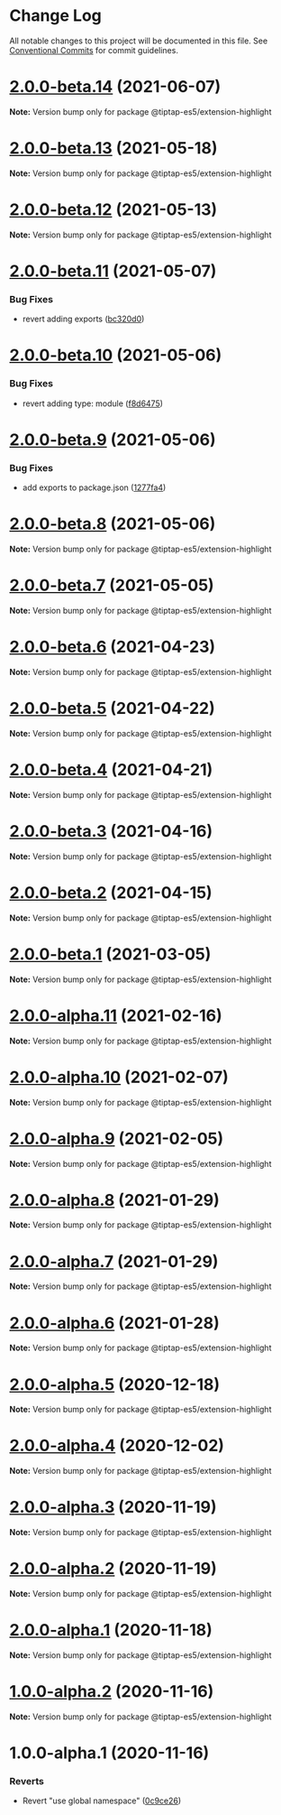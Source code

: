 # Change Log

All notable changes to this project will be documented in this file.
See [Conventional Commits](https://conventionalcommits.org) for commit guidelines.

# [2.0.0-beta.14](https://github.com/ueberdosis/tiptap/compare/@tiptap-es5/extension-highlight@2.0.0-beta.13...@tiptap-es5/extension-highlight@2.0.0-beta.14) (2021-06-07)

**Note:** Version bump only for package @tiptap-es5/extension-highlight

# [2.0.0-beta.13](https://github.com/ueberdosis/tiptap/compare/@tiptap-es5/extension-highlight@2.0.0-beta.12...@tiptap-es5/extension-highlight@2.0.0-beta.13) (2021-05-18)

**Note:** Version bump only for package @tiptap-es5/extension-highlight

# [2.0.0-beta.12](https://github.com/ueberdosis/tiptap/compare/@tiptap-es5/extension-highlight@2.0.0-beta.11...@tiptap-es5/extension-highlight@2.0.0-beta.12) (2021-05-13)

**Note:** Version bump only for package @tiptap-es5/extension-highlight

# [2.0.0-beta.11](https://github.com/ueberdosis/tiptap/compare/@tiptap-es5/extension-highlight@2.0.0-beta.10...@tiptap-es5/extension-highlight@2.0.0-beta.11) (2021-05-07)

### Bug Fixes

- revert adding exports ([bc320d0](https://github.com/ueberdosis/tiptap/commit/bc320d0b4b80b0e37a7e47a56e0f6daec6e65d98))

# [2.0.0-beta.10](https://github.com/ueberdosis/tiptap/compare/@tiptap-es5/extension-highlight@2.0.0-beta.9...@tiptap-es5/extension-highlight@2.0.0-beta.10) (2021-05-06)

### Bug Fixes

- revert adding type: module ([f8d6475](https://github.com/ueberdosis/tiptap/commit/f8d6475e2151faea6f96baecdd6bd75880d50d2c))

# [2.0.0-beta.9](https://github.com/ueberdosis/tiptap/compare/@tiptap-es5/extension-highlight@2.0.0-beta.8...@tiptap-es5/extension-highlight@2.0.0-beta.9) (2021-05-06)

### Bug Fixes

- add exports to package.json ([1277fa4](https://github.com/ueberdosis/tiptap/commit/1277fa47151e9c039508cdb219bdd0ffe647f4ee))

# [2.0.0-beta.8](https://github.com/ueberdosis/tiptap/compare/@tiptap-es5/extension-highlight@2.0.0-beta.7...@tiptap-es5/extension-highlight@2.0.0-beta.8) (2021-05-06)

**Note:** Version bump only for package @tiptap-es5/extension-highlight

# [2.0.0-beta.7](https://github.com/ueberdosis/tiptap/compare/@tiptap-es5/extension-highlight@2.0.0-beta.6...@tiptap-es5/extension-highlight@2.0.0-beta.7) (2021-05-05)

**Note:** Version bump only for package @tiptap-es5/extension-highlight

# [2.0.0-beta.6](https://github.com/ueberdosis/tiptap/compare/@tiptap-es5/extension-highlight@2.0.0-beta.5...@tiptap-es5/extension-highlight@2.0.0-beta.6) (2021-04-23)

**Note:** Version bump only for package @tiptap-es5/extension-highlight

# [2.0.0-beta.5](https://github.com/ueberdosis/tiptap/compare/@tiptap-es5/extension-highlight@2.0.0-beta.4...@tiptap-es5/extension-highlight@2.0.0-beta.5) (2021-04-22)

**Note:** Version bump only for package @tiptap-es5/extension-highlight

# [2.0.0-beta.4](https://github.com/ueberdosis/tiptap/compare/@tiptap-es5/extension-highlight@2.0.0-beta.3...@tiptap-es5/extension-highlight@2.0.0-beta.4) (2021-04-21)

**Note:** Version bump only for package @tiptap-es5/extension-highlight

# [2.0.0-beta.3](https://github.com/ueberdosis/tiptap/compare/@tiptap-es5/extension-highlight@2.0.0-beta.2...@tiptap-es5/extension-highlight@2.0.0-beta.3) (2021-04-16)

**Note:** Version bump only for package @tiptap-es5/extension-highlight

# [2.0.0-beta.2](https://github.com/ueberdosis/tiptap/compare/@tiptap-es5/extension-highlight@2.0.0-beta.1...@tiptap-es5/extension-highlight@2.0.0-beta.2) (2021-04-15)

**Note:** Version bump only for package @tiptap-es5/extension-highlight

# [2.0.0-beta.1](https://github.com/ueberdosis/tiptap/compare/@tiptap-es5/extension-highlight@2.0.0-alpha.11...@tiptap-es5/extension-highlight@2.0.0-beta.1) (2021-03-05)

**Note:** Version bump only for package @tiptap-es5/extension-highlight

# [2.0.0-alpha.11](https://github.com/ueberdosis/tiptap/compare/@tiptap-es5/extension-highlight@2.0.0-alpha.10...@tiptap-es5/extension-highlight@2.0.0-alpha.11) (2021-02-16)

**Note:** Version bump only for package @tiptap-es5/extension-highlight

# [2.0.0-alpha.10](https://github.com/ueberdosis/tiptap/compare/@tiptap-es5/extension-highlight@2.0.0-alpha.9...@tiptap-es5/extension-highlight@2.0.0-alpha.10) (2021-02-07)

**Note:** Version bump only for package @tiptap-es5/extension-highlight

# [2.0.0-alpha.9](https://github.com/ueberdosis/tiptap/compare/@tiptap-es5/extension-highlight@2.0.0-alpha.8...@tiptap-es5/extension-highlight@2.0.0-alpha.9) (2021-02-05)

**Note:** Version bump only for package @tiptap-es5/extension-highlight

# [2.0.0-alpha.8](https://github.com/ueberdosis/tiptap/compare/@tiptap-es5/extension-highlight@2.0.0-alpha.7...@tiptap-es5/extension-highlight@2.0.0-alpha.8) (2021-01-29)

**Note:** Version bump only for package @tiptap-es5/extension-highlight

# [2.0.0-alpha.7](https://github.com/ueberdosis/tiptap/compare/@tiptap-es5/extension-highlight@2.0.0-alpha.6...@tiptap-es5/extension-highlight@2.0.0-alpha.7) (2021-01-29)

**Note:** Version bump only for package @tiptap-es5/extension-highlight

# [2.0.0-alpha.6](https://github.com/ueberdosis/tiptap/compare/@tiptap-es5/extension-highlight@2.0.0-alpha.5...@tiptap-es5/extension-highlight@2.0.0-alpha.6) (2021-01-28)

**Note:** Version bump only for package @tiptap-es5/extension-highlight

# [2.0.0-alpha.5](https://github.com/ueberdosis/tiptap/compare/@tiptap-es5/extension-highlight@2.0.0-alpha.4...@tiptap-es5/extension-highlight@2.0.0-alpha.5) (2020-12-18)

**Note:** Version bump only for package @tiptap-es5/extension-highlight

# [2.0.0-alpha.4](https://github.com/ueberdosis/tiptap/compare/@tiptap-es5/extension-highlight@2.0.0-alpha.3...@tiptap-es5/extension-highlight@2.0.0-alpha.4) (2020-12-02)

**Note:** Version bump only for package @tiptap-es5/extension-highlight

# [2.0.0-alpha.3](https://github.com/ueberdosis/tiptap/compare/@tiptap-es5/extension-highlight@2.0.0-alpha.2...@tiptap-es5/extension-highlight@2.0.0-alpha.3) (2020-11-19)

**Note:** Version bump only for package @tiptap-es5/extension-highlight

# [2.0.0-alpha.2](https://github.com/ueberdosis/tiptap/compare/@tiptap-es5/extension-highlight@2.0.0-alpha.1...@tiptap-es5/extension-highlight@2.0.0-alpha.2) (2020-11-19)

**Note:** Version bump only for package @tiptap-es5/extension-highlight

# [2.0.0-alpha.1](https://github.com/ueberdosis/tiptap/compare/@tiptap-es5/extension-highlight@1.0.0-alpha.2...@tiptap-es5/extension-highlight@2.0.0-alpha.1) (2020-11-18)

**Note:** Version bump only for package @tiptap-es5/extension-highlight

# [1.0.0-alpha.2](https://github.com/ueberdosis/tiptap/compare/@tiptap-es5/extension-highlight@1.0.0-alpha.1...@tiptap-es5/extension-highlight@1.0.0-alpha.2) (2020-11-16)

**Note:** Version bump only for package @tiptap-es5/extension-highlight

# 1.0.0-alpha.1 (2020-11-16)

### Reverts

- Revert "use global namespace" ([0c9ce26](https://github.com/ueberdosis/tiptap/commit/0c9ce26c02c07d88a757c01b0a9d7f9e2b0b7502))
